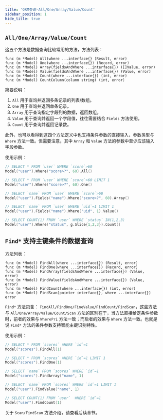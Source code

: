 ```yaml
---
title: 'ORM查询-All/One/Array/Value/Count'
sidebar_position: 1
hide_title: true
---
```


## `All/One/Array/Value/Count`

这五个方法是数据查询比较常用的方法，方法列表：

```
func (m *Model) All(where ...interface{} (Result, error)
func (m *Model) One(where ...interface{}) (Record, error)
func (m *Model) Array(fieldsAndWhere ...interface{}) ([]Value, error)
func (m *Model) Value(fieldsAndWhere ...interface{}) (Value, error)
func (m *Model) Count(where ...interface{}) (int, error)
func (m *Model) CountColumn(column string) (int, error)
```

简要说明：

1. `All` 用于查询并返回多条记录的列表/数组。
2. `One` 用于查询并返回单条记录。
3. `Array` 用于查询指定字段列的数据，返回数组。
4. `Value` 用于查询并返回一个字段值，往往需要结合 `Fields` 方法使用。
5. `Count` 用于查询并返回记录数。

此外，也可以看得到这四个方法定义中也支持条件参数的直接输入，参数类型与 `Where` 方法一致。但需要注意，其中 `Array` 和 `Value` 方法的参数中至少应该输入字段参数。

使用示例：

```go
// SELECT * FROM `user` WHERE `score`>60
Model("user").Where("score>?", 60).All()

// SELECT * FROM `user` WHERE `score`>60 LIMIT 1
Model("user").Where("score>?", 60).One()

// SELECT `name` FROM `user` WHERE `score`>60
Model("user").Fields("name").Where("score>?", 60).Array()

// SELECT `name` FROM `user` WHERE `uid`=1 LIMIT 1
Model("user").Fields("name").Where("uid", 1).Value()

// SELECT COUNT(1) FROM `user` WHERE `status` IN(1,2,3)
Model("user").Where("status", g.Slice{1,2,3}).Count()
```

## `Find*` 支持主键条件的数据查询

方法列表：

```
func (m *Model) FindAll(where ...interface{}) (Result, error)
func (m *Model) FindOne(where ...interface{}) (Record, error)
func (m *Model) FindArray(fieldsAndWhere ...interface{}) (Value, error)
func (m *Model) FindValue(fieldsAndWhere ...interface{}) (Value, error)
func (m *Model) FindCount(where ...interface{}) (int, error)
func (m *Model) FindScan(pointer interface{}, where ...interface{}) error
```

`Find*` 方法包含： `FindAll/FindOne/FineValue/FindCount/FindScan`，这些方法与 `All/One/Array/Value/Count/Scan` 方法的区别在于，当方法直接给定条件参数时，前者的效果与 `WherePri` 方法一致；而后者的效果与 `Where` 方法一致。也就是说 `Find*` 方法的条件参数支持智能主键识别特性。

使用示例：

```go
// SELECT * FROM `scores` WHERE `id`=1
Model("scores").FindAll(1)

// SELECT * FROM `scores` WHERE `id`=1 LIMIT 1
Model("scores").FindOne(1)

// SELECT `name` FROM `scores` WHERE `id`=1
Model("scores").FindArray("name", 1)

// SELECT `name` FROM `scores` WHERE `id`=1 LIMIT 1
Model("user").FindValue("name", 1)

// SELECT COUNT(1) FROM `user`  WHERE `id`=1
Model("user").FindCount(1)
```

关于 `Scan/FindScan` 方法介绍，请查看后续章节。
